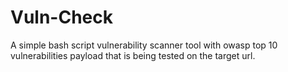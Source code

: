 # Vuln-Check
A simple bash script vulnerability scanner tool with owasp top 10 vulnerabilities payload that is being tested on the target url.

